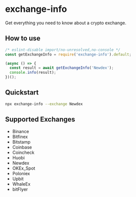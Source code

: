# exchange-info

Get everything you need to know about a crypto exchange.

## How to use

```javascript
/* eslint-disable import/no-unresolved,no-console */
const getExchangeInfo = require('exchange-info').default;

(async () => {
  const result = await getExchangeInfo('Newdex');
  console.info(result);
})();
```

## Quickstart

```bash
npx exchange-info --exchange Newdex
```

## Supported Exchanges

- Binance
- Bitfinex
- Bitstamp
- Coinbase
- Coincheck
- Huobi
- Newdex
- OKEx_Spot
- Poloniex
- Upbit
- WhaleEx
- bitFlyer
